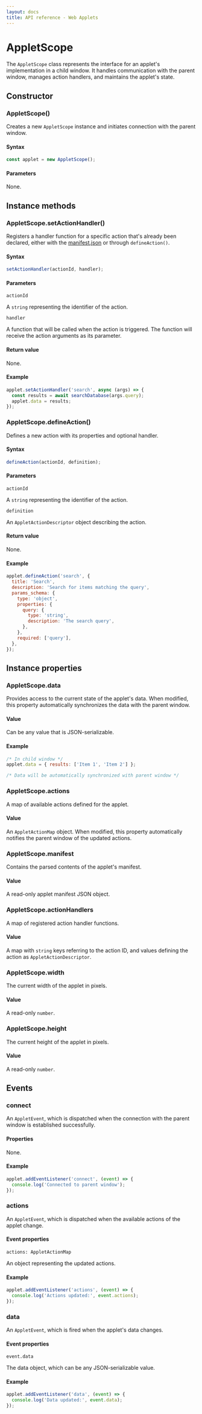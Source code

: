 ```yaml
---
layout: docs
title: API reference - Web Applets
---
```


# AppletScope

The `AppletScope` class represents the interface for an applet's implementation in a child window. It handles communication with the parent window, manages action handlers, and maintains the applet's state.

## Constructor

### AppletScope()

Creates a new `AppletScope` instance and initiates connection with the parent window.

#### Syntax

```js
const applet = new AppletScope();
```

#### Parameters

None.

## Instance methods

### AppletScope.setActionHandler()

Registers a handler function for a specific action that's already been declared, either with the <a href="manifest">manifest.json</a> or through `defineAction()`.

#### Syntax

```js
setActionHandler(actionId, handler);
```

#### Parameters

`actionId`

A `string` representing the identifier of the action.

`handler`

A function that will be called when the action is triggered. The function will receive the action arguments as its parameter.

#### Return value

None.

#### Example

```js
applet.setActionHandler('search', async (args) => {
  const results = await searchDatabase(args.query);
  applet.data = results;
});
```

### AppletScope.defineAction()

Defines a new action with its properties and optional handler.

#### Syntax

```js
defineAction(actionId, definition);
```

#### Parameters

`actionId`

A `string` representing the identifier of the action.

`definition`

An `AppletActionDescriptor` object describing the action.

#### Return value

None.

#### Example

```js
applet.defineAction('search', {
  title: 'Search',
  description: 'Search for items matching the query',
  params_schema: {
    type: 'object',
    properties: {
      query: {
        type: 'string',
        description: 'The search query',
      },
    },
    required: ['query'],
  },
});
```

## Instance properties

### AppletScope.data

Provides access to the current state of the applet's data. When modified, this property automatically synchronizes the data with the parent window.

#### Value

Can be any value that is JSON-serializable.

#### Example

```js
/* In child window */
applet.data = { results: ['Item 1', 'Item 2'] };

/* Data will be automatically synchronized with parent window */
```

### AppletScope.actions

A map of available actions defined for the applet.

#### Value

An `AppletActionMap` object. When modified, this property automatically notifies the parent window of the updated actions.

### AppletScope.manifest

Contains the parsed contents of the applet's manifest.

#### Value

A read-only applet manifest JSON object.

### AppletScope.actionHandlers

A map of registered action handler functions.

#### Value

A map with `string` keys referring to the action ID, and values defining the action as `AppletActionDescriptor`.

### AppletScope.width

The current width of the applet in pixels.

#### Value

A read-only `number`.

### AppletScope.height

The current height of the applet in pixels.

#### Value

A read-only `number`.

## Events

### connect

An `AppletEvent`, which is dispatched when the connection with the parent window is established successfully.

#### Properties

None.

#### Example

```js
applet.addEventListener('connect', (event) => {
  console.log('Connected to parent window');
});
```

### actions

An `AppletEvent`, which is dispatched when the available actions of the applet change.

#### Event properties

`actions: AppletActionMap`

An object representing the updated actions.

#### Example

```js
applet.addEventListener('actions', (event) => {
  console.log('Actions updated:', event.actions);
});
```

### data

An `AppletEvent`, which is fired when the applet's data changes.

#### Event properties

`event.data`

The data object, which can be any JSON-serializable value.

#### Example

```js
applet.addEventListener('data', (event) => {
  console.log('Data updated:', event.data);
});
```

